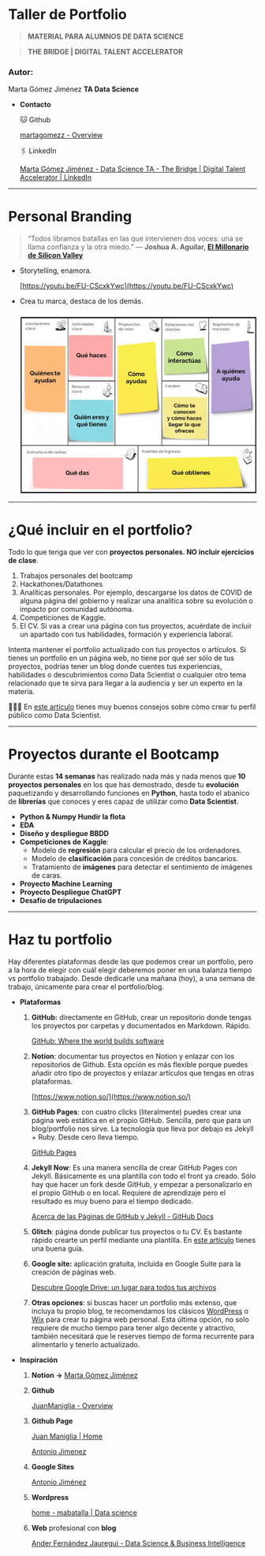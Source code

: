 # Taller de Portfolio

> **MATERIAL PARA ALUMNOS DE DATA SCIENCE**
> 

> **THE BRIDGE | DIGITAL TALENT ACCELERATOR**
> 

### Autor:

Marta Gómez Jiménez **TA Data Science**

- **Contacto**
    
    🐱 Github
    
    [martagomezz - Overview](https://github.com/martagomezz)
    
    🖇️ LinkedIn 
    
    [Marta Gómez Jiménez - Data Science TA - The Bridge | Digital Talent Accelerator | LinkedIn](https://www.linkedin.com/in/martagomezjimenez/)
    

---

# Personal Branding

> “Todos libramos batallas en las que intervienen dos voces: una se llama confianza y la otra miedo.” ― **Joshua A. Aguilar, [El Millonario de Silicon Valley](https://www.amazon.es/millonario-Silicon-Valley-Joshua-Aguilar-ebook/dp/B07DYJXCYH)**
> 

- Storytelling, enamora.
    
    [https://youtu.be/FU-CScxkYwc](https://youtu.be/FU-CScxkYwc)
    

- Crea tu marca, destaca de los demás.
    
    ![imagen](img/personal_canvas.jpeg)
    

---

# ¿Qué incluir en el portfolio?

Todo lo que tenga que ver con **proyectos personales. NO incluir ejercicios de clase**. 

1. Trabajos personales del bootcamp
2. Hackathones/Datathones
3. Analíticas personales. Por ejemplo, descargarse los datos de COVID de alguna página del gobierno y realizar una analítica sobre su evolución o impacto por comunidad autónoma.
4. Competiciones de Kaggle.
5. El CV. Si vas a crear una página con tus proyectos, acuérdate de incluir un apartado con tus habilidades, formación y experiencia laboral.

Intenta mantener el portfolio actualizado con tus proyectos o artículos. Si tienes un portfolio en un página web, no tiene por qué ser sólo de tus proyectos, podrías tener un blog donde cuentes tus experiencias, habilidades o descubrimientos como Data Scientist o cualquier otro tema relacionado que te sirva para llegar a la audiencia y ser un experto en la materia.

👨🏻‍💻 En [este artículo](https://towardsdatascience.com/how-to-build-a-data-science-portfolio-5f566517c79c) tienes muy buenos consejos sobre cómo crear tu perfil público como Data Scientist.

---

# Proyectos durante el Bootcamp

Durante estas **14 semanas** has realizado nada más y nada menos que **10 proyectos personales** en los que has demostrado, desde tu **evolución** paquetizando y desarrollando funciones en **Python**, hasta todo el abanico de **librerías** que conoces y eres capaz de utilizar como **Data Scientist**.

- **Python & Numpy Hundir la flota**
- **EDA**
- **Diseño y despliegue BBDD**
- **Competiciones de** **Kaggle**:
    - Modelo de **regresión** para calcular el precio de los ordenadores.
    - Modelo de **clasificación** para concesión de créditos bancarios.
    - Tratamiento de **imágenes** para detectar el sentimiento de imágenes de caras.
- **Proyecto Machine Learning**
- **Proyecto Despliegue ChatGPT**
- **Desafío de tripulaciones**

    

---

# Haz tu portfolio

Hay diferentes plataformas desde las que podemos crear un portfolio, pero a la hora de elegir con cuál elegir deberemos poner en una balanza tiempo vs portfolio trabajado. Desde dedicarle una mañana (hoy), a una semana de trabajo, únicamente para crear el portfolio/blog. 

- **Plataformas**
    1. **GitHub:** directamente en GitHub, crear un repositorio donde tengas los proyectos por carpetas y documentados en Markdown. Rápido.
        
        [GitHub: Where the world builds software](https://github.com/)
        
    2. **Notion**: documentar tus proyectos en Notion y enlazar con los repositorios de Github. Esta opción es más flexible porque puedes añadir otro tipo de proyectos y enlazar artículos que tengas en otras plataformas. 
        
        [https://www.notion.so/](https://www.notion.so/)
        
    3. **GitHub Pages**: con cuatro clicks (literalmente) puedes crear una página web estática en el propio GitHub. Sencilla, pero que para un blog/portfolio nos sirve. La tecnología que lleva por debajo es Jekyll + Ruby. Desde cero lleva tiempo.
        
        [GitHub Pages](https://pages.github.com/)
        
    4. **Jekyll Now**: Es una manera sencilla de crear GitHub Pages con Jekyll. Básicamente es una plantilla con todo el front ya creado. Sólo hay que hacer un fork desde GitHub, y empezar a personalizarlo en el propio GitHub o en local. Requiere de aprendizaje pero el resultado es muy bueno para el tiempo dedicado.
        
        [Acerca de las Páginas de GitHub y Jekyll - GitHub Docs](https://docs.github.com/es/pages/setting-up-a-github-pages-site-with-jekyll/about-github-pages-and-jekyll)
        
    5. **Glitch**: página donde publicar tus proyectos o tu CV. Es bastante rápido crearte un perfil mediante una plantilla. En [este artículo](https://towardsdatascience.com/how-to-create-an-elegant-website-for-your-data-science-portfolio-in-10-minutes-577f77d1f693) tienes una buena guía. 
    6. **Google site:** aplicación gratuita, incluida en Google Suite para la creación de páginas web.
        
        [Descubre Google Drive: un lugar para todos tus archivos](https://sites.google.com/new?hl=es)
        
    7. **Otras opciones**: si buscas hacer un portfolio más extenso, que incluya tu propio blog, te recomendamos los clásicos [WordPress](https://es.wordpress.com/) o [Wix](https://es.wix.com/) para crear tu página web personal. Esta última opción, no solo requiere de mucho tiempo para tener algo decente y atractivo, también necesitará que le reserves tiempo de forma recurrente para alimentarlo y tenerlo actualizado. 
    
- **Inspiración**
    1. **Notion →** [Marta Gómez Jiménez](https://www.notion.so/Marta-G-mez-Jim-nez-78f2014bf981488f94a91df5dd37b168?pvs=21) 
    2. **Github**
        
        [JuanManiglia - Overview](https://github.com/JuanManiglia)
        
    3. **Github Page**
        
        [Juan Maniglia | Home](https://juanmaniglia.github.io/)
        
        [Antonio Jimenez](https://ajimenezadalia.github.io/)
        
    4. **Google Sites**
        
        [Antonio Jiménez](https://sites.google.com/view/ajimenezadalia/inicio)
        
    5. **Wordpress**
        
        [home - mabatalla | Data science](https://miguelangel.batalla.pro/)
        
    6. **Web** profesional con **blog** 
        
        [Ander Fernández Jauregui - Data Science & Business Intelligence](https://anderfernandez.com/)